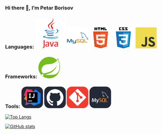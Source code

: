### Hi there 👋, I’m Petar Borisov

### Languages:   <img src="https://raw.githubusercontent.com/devicons/devicon/88b31c09db9dcab19f2a6227cf28e5157516feba/icons/java/java-original-wordmark.svg" height="100" width="100">   <img src="https://raw.githubusercontent.com/devicons/devicon/88b31c09db9dcab19f2a6227cf28e5157516feba/icons/mysql/mysql-original-wordmark.svg" height="70" width="70">   <img src="https://raw.githubusercontent.com/devicons/devicon/88b31c09db9dcab19f2a6227cf28e5157516feba/icons/html5/html5-original-wordmark.svg" height="70" width="70">   <img src="https://raw.githubusercontent.com/devicons/devicon/88b31c09db9dcab19f2a6227cf28e5157516feba/icons/css3/css3-original-wordmark.svg" height="70" width="70">   <img src="https://raw.githubusercontent.com/devicons/devicon/88b31c09db9dcab19f2a6227cf28e5157516feba/icons/javascript/javascript-original.svg" height="70" width="70">

### Frameworks: <img src="https://raw.githubusercontent.com/devicons/devicon/88b31c09db9dcab19f2a6227cf28e5157516feba/icons/spring/spring-original.svg" height="70" width="70">

### Tools:  <img src="https://github.com/tandpfun/skill-icons/raw/main/icons/Idea-Dark.svg" width="70" style="max-width: 100%;"> <img src="https://github.com/tandpfun/skill-icons/raw/main/icons/Github-Dark.svg" width="70" style="max-width: 100%;"> <img src="https://github.com/tandpfun/skill-icons/raw/main/icons/Git.svg" width="70" style="max-width: 100%;">  <img src="https://github.com/tandpfun/skill-icons/raw/main/icons/MySQL-Dark.svg" width="70" style="max-width: 100%;">

[![Top Langs](https://github-readme-stats.vercel.app/api/top-langs/?username=PetarBorisov)](https://github.com/PetarBorisov)

[![GitHub stats](https://github-readme-stats.vercel.app/api?username=PetarBorisov&show_icons=true)](https://github.com/PetarBorisov)
